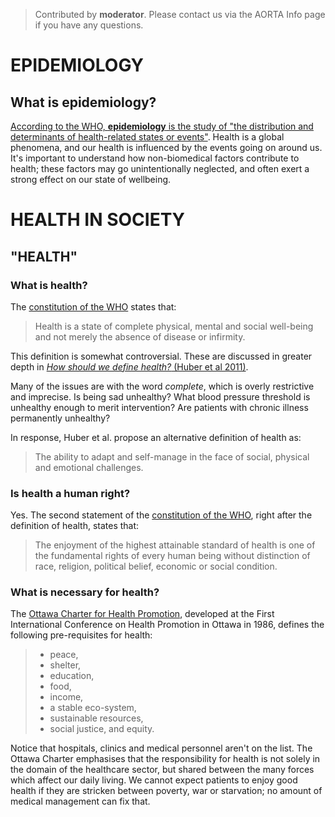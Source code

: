 > Contributed by **moderator**. Please contact us via the AORTA Info page if you
> have any questions.

# EPIDEMIOLOGY

## What is epidemiology?

[According to the WHO, **epidemiology** is the study of "the distribution and
determinants of health-related states or
events"](https://www.who.int/topics/epidemiology/en/). Health is a global
phenomena, and our health is influenced by the events going on around us. It's
important to understand how non-biomedical factors contribute to health; these
factors may go unintentionally neglected, and often exert a strong effect on our
state of wellbeing.

# HEALTH IN SOCIETY

## "HEALTH"

### What is health?

The [constitution of the
WHO](http://apps.who.int/gb/bd/PDF/bd47/EN/constitution-en.pdf?ua=1) states that:

> Health is a state of complete physical, mental and social well-being and not
> merely the absence of disease or infirmity.

This definition is somewhat controversial. These are discussed in greater depth
in [*How should we define health?* (Huber et al
2011)](https://www.bmj.com/content/343/bmj.d4163). 

Many of the issues are with the word *complete*, which is overly restrictive and
imprecise. Is being sad unhealthy? What blood pressure threshold is unhealthy
enough to merit intervention? Are patients with chronic illness permanently
unhealthy?

In response, Huber et al. propose an alternative definition of health as:

> The ability to adapt and self-manage in the face of social, physical and
> emotional challenges. 

### Is health a human right?

Yes. The second statement of the [constitution of the
WHO](http://apps.who.int/gb/bd/PDF/bd47/EN/constitution-en.pdf?ua=1), right
after the definition of health, states that:

> The enjoyment of the highest attainable standard of health is one of
> the fundamental rights of every human being without distinction of
> race, religion, political belief, economic or social condition.

### What is necessary for health?

The [Ottawa Charter for Health
Promotion](https://www.who.int/healthpromotion/conferences/previous/ottawa/en/),
developed at the First International Conference on Health Promotion in Ottawa in
1986, defines the following pre-requisites for health:

> - peace,
> - shelter,
> - education,
> - food,
> - income,
> - a stable eco-system,
> - sustainable resources,
> - social justice, and equity.

Notice that hospitals, clinics and medical personnel aren't on the list. The
Ottawa Charter emphasises that the responsibility for health is not solely in
the domain of the healthcare sector, but shared between the many forces which
affect our daily living. We cannot expect patients to enjoy good health if they
are stricken between poverty, war or starvation; no amount of medical management
can fix that. 
